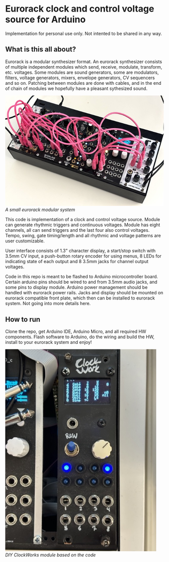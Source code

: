 # Eurorack clock and control voltage source for Arduino

Implementation for personal use only. Not intented to be shared in any way.

## What is this all about?

Eurorack is a modular synthesizer format. An eurorack synthesizer consists of multiple independent modules which send, receive, modulate, transform, etc. voltages. Some modules are sound generators, some are modulators, filters, voltage generators, mixers, envelope generators, CV sequencers and so on. Patching between modules are done with cables, and in the end of chain of modules we hopefully have a pleasant sythesized sound.

![Small eurorack system](https://github.com/arilaukkanen/eurorack-clock-and-cv-source/blob/main/images/eurorack.jpeg?raw=true)  
_A small eurorack modular system_

This code is implementation of a clock and control voltage source. Module can generate rhythmic triggers and continuous voltages. Module has eight channels, all can send triggers and the last four also control voltages. Tempo, swing, gate timing/length and all rhythmic and voltage patterns are user customizable.

User interface consists of 1.3" character display, a start/stop switch with 3.5mm CV input, a push-button rotary encoder for using menus, 8 LEDs for indicating state of each output and 8 3.5mm jacks for channel output voltages.

Code in this repo is meant to be flashed to Arduino microcontroller board. Certain arduino pins should be wired to and from 3.5mm audio jacks, and some pins to display module. Arduino power management should be handled with eurorack power rails. Jacks and display should be mounted on eurorack compatible front plate, which then can be installed to eurorack system. Not going into more details here.

## How to run

Clone the repo, get Arduino IDE, Arduino Micro, and all required HW components. Flash software to Arduino, do the wiring and build the HW, install to your eurorack system and enjoy!

![ClockWorks module](https://github.com/arilaukkanen/eurorack-clock-and-cv-source/blob/main/images/clock-and-cv-source.jpeg?raw=true)  
_DIY ClockWorks module based on the code_
